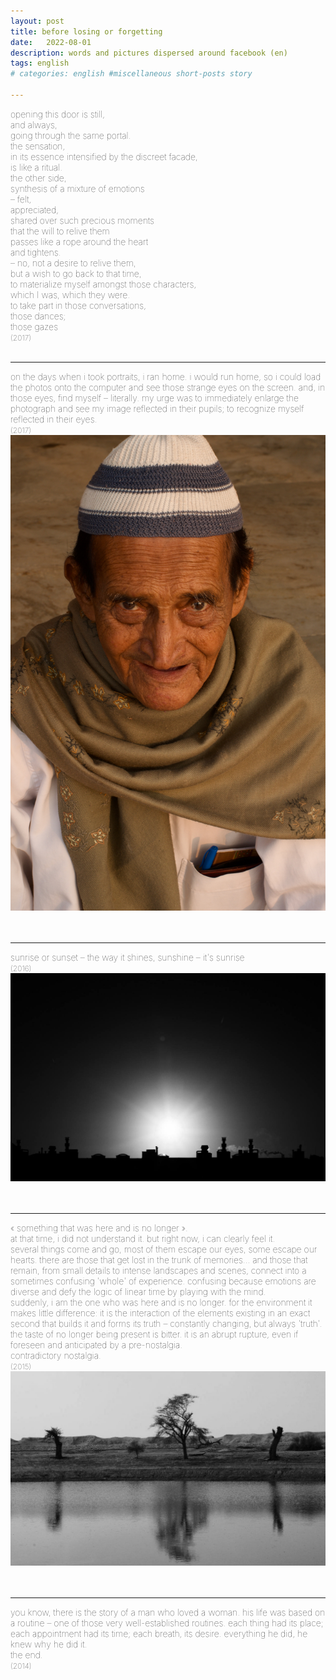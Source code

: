 ```yaml
---
layout: post
title: before losing or forgetting
date:   2022-08-01
description: words and pictures dispersed around facebook (en)
tags: english
# categories: english #miscellaneous short-posts story

---
```


<span style="font-size:14px;font-weight:lighter">
opening this door is still,
<br> and always,
<br> going through the same portal.
<br> the sensation,
<br> in its essence intensified by the discreet facade,
<br> is like a ritual.
<br> the other side,
<br> synthesis of a mixture of emotions
<br> – felt,
<br> appreciated,
<br> shared over such precious moments
<br> that the will to relive them
<br> passes like a rope around the heart
<br> and tightens.
<br> – no, not a desire to relive them,
<br> but a wish to go back to that time,
<br> to materialize myself amongst those characters,
<br> which I was, which they were.
<br> to take part in those conversations,
<br> those dances;
<br> those gazes
<br> <span style="font-size:12px">(2017) </span>
<br>
<br>

<hr>
<span style="font-size:14px;font-weight:lighter">
on the days when i took portraits, i ran home. i would run home, so i could load the photos onto the computer and see those strange eyes on the screen. and, in those eyes, find myself – literally. my urge was to immediately enlarge the photograph and see my image reflected in their pupils; to recognize myself reflected in their eyes.
<br> <span style="font-size:12px">(2017) </span>
<div>
    <img src="/assets/img/my-friend.jpg" class="my-image-p rounded z-depth-1">
</div>
<br>
<br>

<hr>
<span style="font-size:14px;font-weight:lighter">
sunrise or sunset – the way it shines, sunshine – it's sunrise
<br> <span style="font-size:12px">(2016) </span>
<div>
    <img src="/assets/img/sunrise.jpg" class="my-image rounded z-depth-1">
</div>
<br>
<br>

<hr>
<span style="font-size:14px;font-weight:lighter">
« something that was here and is no longer ». 
<br> at that time, i did not understand it. but right now, i can clearly feel it. 
<br> several things come and go, most of them escape our eyes, some escape our hearts. there are those that get lost in the trunk of memories... and those that remain, from small details to intense landscapes and scenes, connect into a sometimes confusing 'whole' of experience. confusing because emotions are diverse and defy the logic of linear time by playing with the mind. 
<br> suddenly, i am the one who was here and is no longer. for the environment it makes little difference: it is the interaction of the elements existing in an exact second that builds it and forms its truth – constantly changing, but always 'truth'. the taste of no longer being present is bitter. it is an abrupt rupture, even if foreseen and anticipated by a pre-nostalgia. 
<br> contradictory nostalgia.
<br> <span style="font-size:12px">(2015) </span>
<div>
    <img src="/assets/img/no-longer.jpg" class="my-image rounded z-depth-1">
</div>
<br>
<br>

<hr>
<span style="font-size:14px;font-weight:lighter">
you know, there is the story of a man who loved a woman. his life was based on a routine – one of those very well-established routines. each thing had its place; each appointment had its time; each breath, its desire. everything he did, he knew why he did it. 
<br> the end.
<br> <span style="font-size:12px">(2014) </span>
<br>
